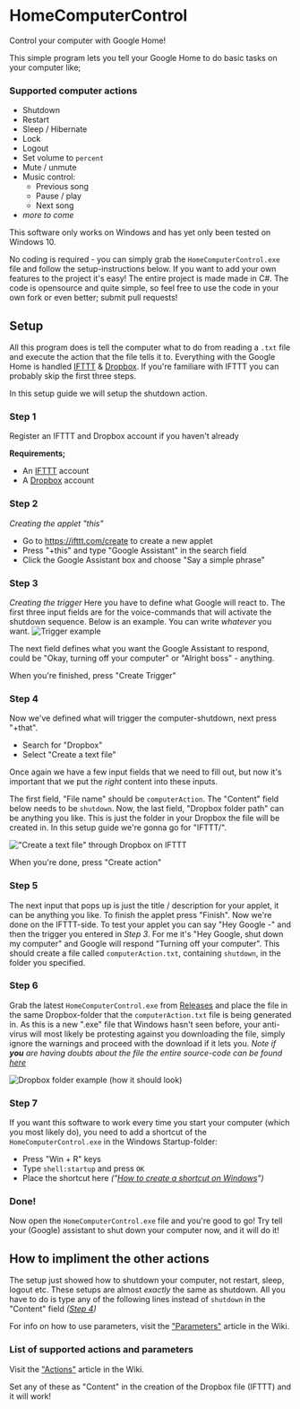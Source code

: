 # HomeComputerControl
Control your computer with Google Home!

This simple program lets you tell your Google Home to do basic tasks on your computer like;
### Supported computer actions
* Shutdown
* Restart
* Sleep / Hibernate
* Lock
* Logout
* Set volume to `percent`
* Mute / unmute
* Music control:
  * Previous song
  * Pause / play
  * Next song
* _more to come_

This software only works on Windows and has yet only been tested on Windows 10.

No coding is required - you can simply grab the `HomeComputerControl.exe` file and follow the setup-instructions below.
If you want to add your own features to the project it's easy! The entire project is made made in C#. The code is opensource and quite simple, so feel free to use the code in your own fork or even better; submit pull requests!

## Setup
All this program does is tell the computer what to do from reading a `.txt` file and execute the action that the file tells it to. Everything with the Google Home is handled [IFTTT](https://ifttt.com/) & [Dropbox](https://www.dropbox.com/).
If you're familiare with IFTTT you can probably skip the first three steps.

In this setup guide we will setup the shutdown action.

### Step 1
Register an IFTTT and Dropbox account if you haven't already

**Requirements;**
- An [IFTTT](https://ifttt.com/) account
- A [Dropbox](https://www.dropbox.com/) account


### Step 2
_Creating the applet "this"_
- Go to https://ifttt.com/create to create a new applet
- Press "+this" and type "Google Assistant" in the search field
- Click the Google Assistant box and choose "Say a simple phrase"

### Step 3
_Creating the trigger_
Here you have to define what Google will react to. The first three input fields are for the voice-commands that will activate the shutdown sequence.
Below is an example. You can write _whatever_ you want.
![Trigger example](http://i.albe.pw/eIFbS.PNG)

The next field defines what you want the Google Assistant to respond, could be "Okay, turning off your computer" or "Alright boss" - anything.

When you're finished, press "Create Trigger"

### Step 4
Now we've defined what will trigger the computer-shutdown, next press "+that".
- Search for "Dropbox"
- Select "Create a text file"

Once again we have a few input fields that we need to fill out, but now it's important that we put the _right_ content into these inputs.

The first field, "File name" should be `computerAction`. The "Content" field below needs to be `shutdown`.
Now, the last field, "Dropbox folder path" can be anything you like. This is just the folder in your Dropbox the file will be created in. In this setup guide we're gonna go for "IFTTT/".

!["Create a text file" through Dropbox on IFTTT](http://i.albe.pw/cglcw.PNG)

When you're done, press "Create action"

### Step 5
The next input that pops up is just the title / description for your applet, it can be anything you like. To finish the applet press "Finish".
Now we're done on the IFTTT-side. To test your applet you can say "Hey Google -" and then the trigger you entered in _Step 3_. For me it's "Hey Google, shut down my computer" and Google will respond "Turning off your computer". This should create a file called `computerAction.txt`, containing `shutdown`, in the folder you specified.

### Step 6
Grab the latest `HomeComputerControl.exe` from [Releases](https://github.com/AlbertMN/HomeComputerControl/releases) and place the file in the same Dropbox-folder that the `computerAction.txt` file is being generated in. As this is a new ".exe" file that Windows hasn't seen before, your anti-virus will most likely be protesting against you downloading the file, simply ignore the warnings and proceed with the download if it lets you. _Note if **you** are having doubts about the file the entire source-code can be found [here](https://github.com/AlbertMN/HomeComputerControl/blob/master/HomeComputerControl/Program.cs)_

![Dropbox folder example (how it should look)](http://i.albe.pw/DWs0q.PNG)

### Step 7
If you want this software to work every time you start your computer (which you most likely do), you need to add a shortcut of the `HomeComputerControl.exe` in the Windows Startup-folder:
- Press "Win + R" keys
- Type `shell:startup` and press `OK`
- Place the shortcut here _("[How to create a shortcut on Windows](http://www.thewindowsclub.com/create-desktop-shortcut-windows-10)")_

### Done!
Now open the `HomeComputerControl.exe` file and you're good to go!
Try tell your (Google) assistant to shut down your computer now, and it will do it!


## How to impliment the other actions
The setup just showed how to shutdown your computer, not restart, sleep, logout etc. These setups are almost _exactly_ the same as shutdown. All you have to do is type any of the following lines instead of `shutdown` in the "Content" field _([Step 4](https://github.com/AlbertMN/HomeComputerControl#step-4))_

For info on how to use parameters, visit the ["Parameters"](https://github.com/AlbertMN/HomeComputerControl/wiki/Parameters) article in the Wiki.

### List of supported actions and parameters
Visit the ["Actions"](https://github.com/AlbertMN/HomeComputerControl/wiki/Actions) article in the Wiki.

Set any of these as "Content" in the creation of the Dropbox file (IFTTT) and it will work!
